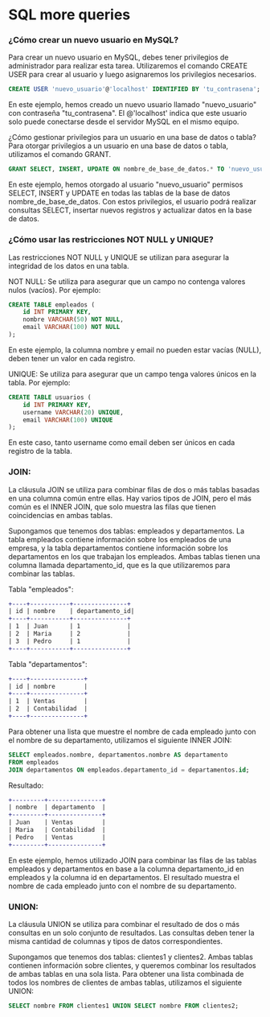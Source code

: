 # SQL more queries

### ¿Cómo crear un nuevo usuario en MySQL?
Para crear un nuevo usuario en MySQL, debes tener privilegios de administrador para realizar esta tarea. Utilizaremos el comando CREATE USER para crear al usuario y luego asignaremos los privilegios necesarios. 

```sql
CREATE USER 'nuevo_usuario'@'localhost' IDENTIFIED BY 'tu_contrasena';
```
En este ejemplo, hemos creado un nuevo usuario llamado "nuevo_usuario" con contraseña "tu_contrasena". El @'localhost' indica que este usuario solo puede conectarse desde el servidor MySQL en el mismo equipo.

¿Cómo gestionar privilegios para un usuario en una base de datos o tabla?
Para otorgar privilegios a un usuario en una base de datos o tabla, utilizamos el comando GRANT.

```sql
GRANT SELECT, INSERT, UPDATE ON nombre_de_base_de_datos.* TO 'nuevo_usuario'@'localhost';
```
En este ejemplo, hemos otorgado al usuario "nuevo_usuario" permisos SELECT, INSERT y UPDATE en todas las tablas de la base de datos nombre_de_base_de_datos. Con estos privilegios, el usuario podrá realizar consultas SELECT, insertar nuevos registros y actualizar datos en la base de datos.

### ¿Cómo usar las restricciones NOT NULL y UNIQUE?
Las restricciones NOT NULL y UNIQUE se utilizan para asegurar la integridad de los datos en una tabla.

NOT NULL: Se utiliza para asegurar que un campo no contenga valores nulos (vacíos). Por ejemplo:
```sql
CREATE TABLE empleados (
    id INT PRIMARY KEY,
    nombre VARCHAR(50) NOT NULL,
    email VARCHAR(100) NOT NULL
);
```
En este ejemplo, la columna nombre y email no pueden estar vacías (NULL), deben tener un valor en cada registro.

UNIQUE: Se utiliza para asegurar que un campo tenga valores únicos en la tabla. Por ejemplo:
```sql
CREATE TABLE usuarios (
    id INT PRIMARY KEY,
    username VARCHAR(20) UNIQUE,
    email VARCHAR(100) UNIQUE
);
```
En este caso, tanto username como email deben ser únicos en cada registro de la tabla.

### JOIN:

La cláusula JOIN se utiliza para combinar filas de dos o más tablas basadas en una columna común entre ellas. Hay varios tipos de JOIN, pero el más común es el INNER JOIN, que solo muestra las filas que tienen coincidencias en ambas tablas.

Supongamos que tenemos dos tablas: empleados y departamentos. La tabla empleados contiene información sobre los empleados de una empresa, y la tabla departamentos contiene información sobre los departamentos en los que trabajan los empleados. Ambas tablas tienen una columna llamada departamento_id, que es la que utilizaremos para combinar las tablas.

Tabla "empleados":

```diff
+----+-----------+---------------+
| id | nombre    | departamento_id|
+----+-----------+---------------+
| 1  | Juan      | 1             |
| 2  | Maria     | 2             |
| 3  | Pedro     | 1             |
+----+-----------+---------------+
```

Tabla "departamentos":

```diff
+----+---------------+
| id | nombre        |
+----+---------------+
| 1  | Ventas        |
| 2  | Contabilidad  |
+----+---------------+
```
Para obtener una lista que muestre el nombre de cada empleado junto con el nombre de su departamento, utilizamos el siguiente INNER JOIN:

```sql
SELECT empleados.nombre, departamentos.nombre AS departamento
FROM empleados
JOIN departamentos ON empleados.departamento_id = departamentos.id;
```
Resultado:

```diff
+---------+---------------+
| nombre  | departamento  |
+---------+---------------+
| Juan    | Ventas        |
| Maria   | Contabilidad  |
| Pedro   | Ventas        |
+---------+---------------+
```
En este ejemplo, hemos utilizado JOIN para combinar las filas de las tablas empleados y departamentos en base a la columna departamento_id en empleados y la columna id en departamentos. El resultado muestra el nombre de cada empleado junto con el nombre de su departamento.

### UNION:

La cláusula UNION se utiliza para combinar el resultado de dos o más consultas en un solo conjunto de resultados. Las consultas deben tener la misma cantidad de columnas y tipos de datos correspondientes.

Supongamos que tenemos dos tablas: clientes1 y clientes2. Ambas tablas contienen información sobre clientes, y queremos combinar los resultados de ambas tablas en una sola lista.
Para obtener una lista combinada de todos los nombres de clientes de ambas tablas, utilizamos el siguiente UNION:

```sql
SELECT nombre FROM clientes1 UNION SELECT nombre FROM clientes2;
```
